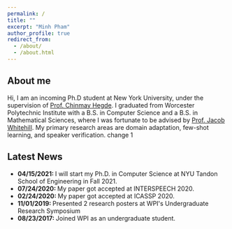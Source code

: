 ```yaml
---
permalink: /
title: ""
excerpt: "Minh Pham"
author_profile: true
redirect_from: 
  - /about/
  - /about.html
---
```


About me
------
Hi, I am an incoming Ph.D student at New York University, under the supervision of <a href="https://chinmayhegde.github.io/">Prof. Chinmay Hegde</a>. I graduated from Worcester Polytechnic Institute with a B.S. in Computer Science and a B.S. in Mathematical Sciences, where I was fortunate to be advised by <a href="https://users.wpi.edu/~jrwhitehill/">Prof. Jacob Whitehill</a>. My primary research areas are domain adaptation, few-shot learning, and speaker verification. change 1

Latest News
------
- <b>04/15/2021: </b> I will start my Ph.D. in Computer Science at NYU Tandon School of Engineering in Fall 2021.
- <b>07/24/2020: </b> My paper got accepted at INTERSPEECH 2020.
- <b>02/24/2020: </b> My paper got accepted at ICASSP 2020.
- <b>11/01/2019: </b> Presented 2 research posters at WPI's Undergraduate Research Symposium
- <b>08/23/2017: </b> Joined WPI as an undergraduate student.